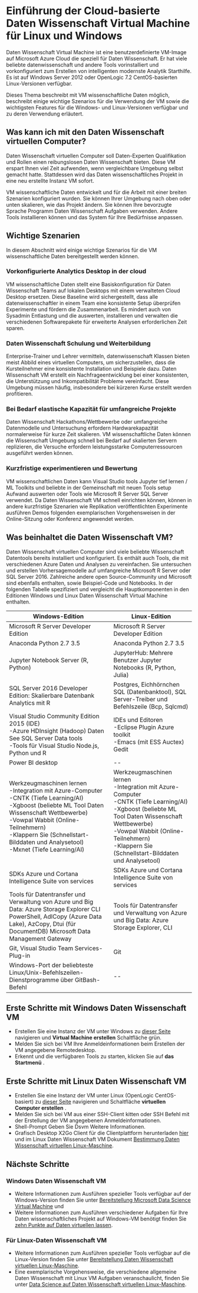 <properties
    pageTitle="Was ist ein Daten Wissenschaft virtueller Computer? | Microsoft Azure"
    description="Erfahren Sie wichtigen Szenarien, Funktionen und beginnen mit Daten Wissenschaft virtuellen Computern einer Umgebung und Toolkit für Analysen bereit."
    keywords="Wissenschaft Datentools Data Science-VM, Tools für datenwissenschaft Linux datenwissenschaft"
    services="machine-learning"
    documentationCenter=""
    authors="bradsev"
    manager="jhubbard"
    editor="cgronlun"/>

<tags
    ms.service="machine-learning"
    ms.workload="data-services"
    ms.tgt_pltfrm="na"
    ms.devlang="na"
    ms.topic="article"
    ms.date="10/17/2016"
    ms.author="bradsev" />


# <a name="introduction-to-the-cloud-based-data-science-virtual-machine-for-linux-and-windows"></a>Einführung der Cloud-basierte Daten Wissenschaft Virtual Machine für Linux und Windows

Daten Wissenschaft Virtual Machine ist eine benutzerdefinierte VM-Image auf Microsoft Azure Cloud die speziell für Daten Wissenschaft. Er hat viele beliebte datenwissenschaft und andere Tools vorinstalliert und vorkonfiguriert zum Erstellen von intelligenten modernste Analytik Starthilfe. Es ist auf Windows Server 2012 oder OpenLogic 7.2 CentOS-basierten Linux-Versionen verfügbar. 

Dieses Thema beschreibt mit VM wissenschaftliche Daten möglich, beschreibt einige wichtige Szenarios für die Verwendung der VM sowie die wichtigsten Features für die Windows- und Linux-Versionen verfügbar und zu deren Verwendung erläutert.


## <a name="what-can-i-do-with-the-data-science-virtual-machine"></a>Was kann ich mit den Daten Wissenschaft virtuellen Computer?

Daten Wissenschaft virtuellen Computer soll Daten-Experten Qualifikation und Rollen einen reibungslosen Daten Wissenschaft bieten. Diese VM erspart Ihnen viel Zeit aufwenden, wenn vergleichbare Umgebung selbst gemacht hatte. Stattdessen wird das Daten wissenschaftliches Projekt in eine neu erstellte Instanz VM sofort. 

VM wissenschaftliche Daten entwickelt und für die Arbeit mit einer breiten Szenarien konfiguriert wurden. Sie können Ihrer Umgebung nach oben oder unten skalieren, wie das Projekt ändern. Sie können Ihre bevorzugte Sprache Programm Daten Wissenschaft Aufgaben verwenden. Andere Tools installieren können und das System für Ihre Bedürfnisse anpassen.
 
## <a name="key-scenarios"></a>Wichtige Szenarien
In diesem Abschnitt wird einige wichtige Szenarios für die VM wissenschaftliche Daten bereitgestellt werden können.

### <a name="preconfigured-analytics-desktop-in-the-cloud"></a>Vorkonfigurierte Analytics Desktop in der cloud

VM wissenschaftliche Daten stellt eine Basiskonfiguration für Daten Wissenschaft Teams auf lokalen Desktops mit einem verwalteten Cloud Desktop ersetzen. Diese Baseline wird sichergestellt, dass alle datenwissenschaftler in einem Team eine konsistente Setup überprüfen Experimente und fördern die Zusammenarbeit. Es mindert auch von Sysadmin Entlastung und die auswerten, installieren und verwalten die verschiedenen Softwarepakete für erweiterte Analysen erforderlichen Zeit sparen.  

### <a name="data-science-training-and-education"></a>Daten Wissenschaft Schulung und Weiterbildung

Enterprise-Trainer und Lehrer vermitteln, datenwissenschaft Klassen bieten meist Abbild eines virtuellen Computers, um sicherzustellen, dass die Kursteilnehmer eine konsistente Installation und Beispiele dazu. Daten Wissenschaft VM erstellt ein Nachfrageentwicklung bei einer konsistenten, die Unterstützung und Inkompatibilität Probleme vereinfacht. Diese Umgebung müssen häufig, insbesondere bei kürzeren Kurse erstellt werden profitieren.

### <a name="on-demand-elastic-capacity-for-large-scale-projects"></a>Bei Bedarf elastische Kapazität für umfangreiche Projekte

Daten Wissenschaft Hackathons/Wettbewerbe oder umfangreiche Datenmodelle und Untersuchung erfordern Hardwarekapazität normalerweise für kurze Zeit skalieren. VM wissenschaftliche Daten können die Wissenschaft Umgebung schnell bei Bedarf auf skalierten Servern replizieren, die Versuche erfordern leistungsstarke Computerressourcen ausgeführt werden können.

### <a name="short-term-experimentation-and-evaluation"></a>Kurzfristige experimentieren und Bewertung

VM wissenschaftlichen Daten kann Visual Studio tools Jupyter tief lernen / ML Toolkits und beliebte in der Gemeinschaft mit neuen Tools setup Aufwand auswerten oder Tools wie Microsoft R Server SQL Server verwendet. Da Daten Wissenschaft VM schnell einrichten können, können in andere kurzfristige Szenarien wie Replikation veröffentlichten Experimente ausführen Demos folgenden exemplarischen Vorgehensweisen in der Online-Sitzung oder Konferenz angewendet werden.


## <a name="whats-included-in-the-data-science-vm"></a>Was beinhaltet die Daten Wissenschaft VM?

Daten Wissenschaft virtuellen Computer sind viele beliebte Wissenschaft Datentools bereits installiert und konfiguriert. Es enthält auch Tools, die mit verschiedenen Azure Daten und Analysen zu vereinfachen. Sie untersuchen und erstellen Vorhersagemodelle auf umfangreiche Microsoft R Server oder SQL Server 2016. Zahlreiche andere open Source-Community und Microsoft sind ebenfalls enthalten, sowie Beispiel-Code und Notebooks. In der folgenden Tabelle spezifiziert und vergleicht die Hauptkomponenten in den Editionen Windows und Linux Daten Wissenschaft Virtual Machine enthalten.


|**Windows-Edition** | **Linux-Edition** |
|----------------|---------------|
|Microsoft R Server Developer Edition | Microsoft R Server Developer Edition |
|Anaconda Python 2.7 3.5 | Anaconda Python 2.7 3.5 |
|Jupyter Notebook Server (R, Python) | JupyterHub: Mehrere Benutzer Jupyter Notebooks (R, Python, Julia) |
|SQL Server 2016 Developer Edition: Skalierbare Datenbank Analytics mit R | Postgres, Eichhörnchen SQL (Datenbanktool), SQL Server-Treiber und Befehlszeile (Bcp, Sqlcmd) |
|Visual Studio Community Edition 2015 (IDE) </br> -Azure HDInsight (Hadoop) Daten See SQL Server Data tools </br> -Tools für Visual Studio Node.js, Python und R |IDEs und Editoren </br> -Eclipse Plugin Azure toolkit </br> -Emacs (mit ESS Auctex) Gedit |
|Power BI desktop | -- |
|Werkzeugmaschinen lernen </br> -Integration mit Azure-Computer </br> -CNTK (Tiefe Learning/AI) </br> -Xgboost (beliebte ML Tool Daten Wissenschaft Wettbewerbe) </br> -Vowpal Wabbit (Online-Teilnehmern) </br> -Klappern Sie (Schnellstart-Bilddaten und Analysetool) </br> -Mxnet (Tiefe Learning/AI) | Werkzeugmaschinen lernen </br> -Integration mit Azure-Computer </br> -CNTK (Tiefe Learning/AI) </br> -Xgboost (beliebte ML Tool Daten Wissenschaft Wettbewerbe) </br> -Vowpal Wabbit (Online-Teilnehmern) </br> -Klappern Sie (Schnellstart-Bilddaten und Analysetool)  |
| SDKs Azure und Cortana Intelligence Suite von services | SDKs Azure und Cortana Intelligence Suite von services |
| Tools für Datentransfer und Verwaltung von Azure und Big Data: Azure Storage Explorer CLI PowerShell, AdlCopy (Azure Data Lake), AzCopy, Dtui (für DocumentDB) Microsoft Data Management Gateway | Tools für Datentransfer und Verwaltung von Azure und Big Data: Azure Storage Explorer, CLI |
| Git, Visual Studio Team Services-Plug-in | Git |
| Windows-Port der beliebteste Linux/Unix-Befehlszeilen-Dienstprogramme über GitBash-Befehl | -- |



## <a name="how-to-get-started-with-the-windows-data-science-vm"></a>Erste Schritte mit Windows Daten Wissenschaft VM

- Erstellen Sie eine Instanz der VM unter Windows zu [dieser Seite](https://azure.microsoft.com/marketplace/partners/microsoft-ads/standard-data-science-vm/) navigieren und **Virtual Machine erstellen** Schaltfläche grün.
- Melden Sie sich bei VM Ihre Anmeldeinformationen beim Erstellen der VM angegebene Remotedesktop.
- Erkennt und die verfügbaren Tools zu starten, klicken Sie auf **das Startmenü** .


## <a name="get-started-with-the-linux-data-science-vm"></a>Erste Schritte mit Linux Daten Wissenschaft VM

- Erstellen Sie eine Instanz der VM unter Linux (OpenLogic CentOS-basiert) zu [dieser Seite](https://azure.microsoft.com/marketplace/partners/microsoft-ads/linux-data-science-vm/) navigieren und Schaltfläche **virtuellen Computer erstellen** .
- Melden Sie sich bei VM aus einer SSH-Client kitten oder SSH Befehl mit der Erstellung der VM angegebenen Anmeldeinformationen.
- Shell-Prompt Geben Sie Dsvm Weitere Informationen.
- Grafisch Desktop X2Go Client für die Clientplattform herunterladen [hier](http://wiki.x2go.org/doku.php/doc:installation:x2goclient) und im Linux Daten Wissenschaft VM Dokument [Bestimmung Daten Wissenschaft virtuellen Linux-Maschine](machine-learning-data-science-linux-dsvm-intro.md#installing-and-configuring-x2go-client).


## <a name="next-steps"></a>Nächste Schritte

### <a name="for-the-windows-data-science-vm"></a>Windows Daten Wissenschaft VM

- Weitere Informationen zum Ausführen spezieller Tools verfügbar auf der Windows-Version finden Sie unter [Bereitstellung Microsoft Data Science Virtual Machine](machine-learning-data-science-provision-vm.md) und
-  Weitere Informationen zum Ausführen verschiedener Aufgaben für Ihre Daten wissenschaftliches Projekt auf Windows-VM benötigt finden Sie [zehn Punkte auf Daten virtuellen lassen](machine-learning-data-science-vm-do-ten-things.md).

### <a name="for-the-linux-data-science-vm"></a>Für Linux-Daten Wissenschaft VM

- Weitere Informationen zum Ausführen spezieller Tools verfügbar auf die Linux-Version finden Sie unter [Bereitstellung Daten Wissenschaft virtuellen Linux-Maschine](machine-learning-data-science-linux-dsvm-intro.md).
- Eine exemplarische Vorgehensweise, die verschiedene allgemeine Daten Wissenschaft mit Linux VM Aufgaben veranschaulicht, finden Sie unter [Data Science auf Daten Wissenschaft virtuellen Linux-Maschine](machine-learning-data-science-linux-dsvm-walkthrough.md).
